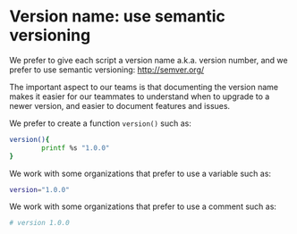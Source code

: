 # Version name: use semantic versioning

We prefer to give each script a version name a.k.a. version number, and we prefer to use semantic versioning: http://semver.org/

The important aspect to our teams is that documenting the version name makes it easier for our teammates to understand when to upgrade to a newer version, and easier to document features and issues.

We prefer to create a function `version()` such as:

```sh
version(){
        printf %s "1.0.0"
}
```

We work with some organizations that prefer to use a variable such as:

```sh
version="1.0.0"
```

We work with some organizations that prefer to use a comment such as:

```sh
# version 1.0.0
```    
